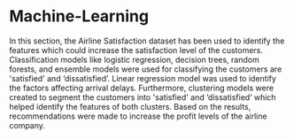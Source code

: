 # Machine-Learning

In this section, the Airline Satisfaction dataset has been used to identify the features which could increase the satisfaction level of the customers. Classification models like logistic regression, decision trees, random forests, and ensemble models were used for classifying the customers are 'satisfied' and ‘dissatisfied’. Linear regression model was used to identify the factors affecting arrival delays. Furthermore, clustering models were created to segment the customers into 'satisfied' and ‘dissatisfied’ which helped identify the features of both clusters. Based on the results, recommendations were made to increase the profit levels of the airline company.
